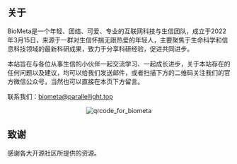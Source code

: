 <!-- # 关于&致谢 -->

## 关于

BioMeta是一个年轻、团结、可爱、专业的互联网科技与生信团队，成立于2022年3月15日，来源于一群对生信怀揣无限热爱的年轻人，主要聚焦于生命科学和信息科技领域的最新科研成果，致力于分享科研经验，促进共同进步。

本站旨在与各位从事生信的小伙伴一起交流学习、一起成长进步，关于本站存在的任何问题以及建议，均可以给我们发送邮件，或者扫描下方的二维码关注我们的官方微信公众号，当然也可以直接在本页下方留言。

联系我们：biometa@parallellight.top

<div  align="center">
    <img src="https://cdn.jsdelivr.net/gh/ParallelLight/personal-picture/202203260000242.jpg" alt="qrcode_for_biometa" />
</div>

## 致谢

感谢各大开源社区所提供的资源。
